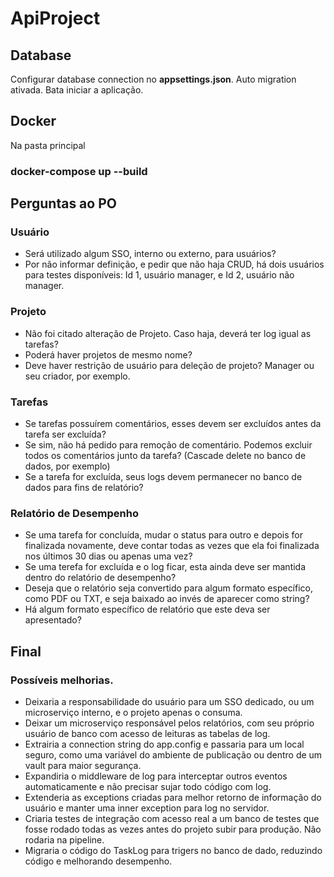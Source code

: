 # ApiProject

## Database

Configurar database connection no **appsettings.json**. 
Auto migration ativada. 
Bata iniciar a aplicação.

## Docker

Na pasta principal

### docker-compose up --build

## Perguntas ao PO

### Usuário

- Será utilizado algum SSO, interno ou externo, para usuários?
- Por não informar definição, e pedir que não haja CRUD, há dois usuários para testes disponíveis: Id 1, usuário manager, e Id 2, usuário não manager.

### Projeto

- Não foi citado alteração de Projeto. Caso haja, deverá ter log igual as tarefas?
- Poderá haver projetos de mesmo nome?
- Deve haver restrição de usuário para deleção de projeto? Manager ou seu criador, por exemplo.

### Tarefas

- Se tarefas possuírem comentários, esses devem ser excluídos antes da tarefa ser excluída?
- Se sim, não há pedido para remoção de comentário. Podemos excluir todos os comentários junto da tarefa? (Cascade delete no banco de dados, por exemplo)
- Se a tarefa for excluída, seus logs devem permanecer no banco de dados para fins de relatório?

### Relatório de Desempenho

- Se uma tarefa for concluída, mudar o status para outro e depois for finalizada novamente, deve contar todas as vezes que ela foi finalizada nos últimos 30 dias ou apenas uma vez?
- Se uma terefa for excluída e o log ficar, esta ainda deve ser mantida dentro do relatório de desempenho?
- Deseja que o relatório seja convertido para algum formato específico, como PDF ou TXT, e seja baixado ao invés de aparecer como string?
- Há algum formato específico de relatório que este deva ser apresentado?

## Final

### Possíveis melhorias.

- Deixaria a responsabilidade do usuário para um SSO dedicado, ou um microserviço interno, e o projeto apenas o consuma.
- Deixar um microserviço responsável pelos relatórios, com seu próprio usuário de banco com acesso de leituras as tabelas de log.
- Extrairia a connection string do app.config e passaria para um local seguro, como uma variável do ambiente de publicação ou dentro de um vault para maior segurança.
- Expandiria o middleware de log para interceptar outros eventos automaticamente e não precisar sujar todo código com log.
- Extenderia as exceptions criadas para melhor retorno de informação do usuário e manter uma inner exception para log no servidor.
- Criaria testes de integração com acesso real a um banco de testes que fosse rodado todas as vezes antes do projeto subir para produção. Não rodaria na pipeline.
- Migraria o código do TaskLog para trigers no banco de dado, reduzindo código e melhorando desempenho.